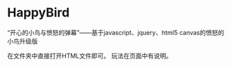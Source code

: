 # HappyBird
“开心的小鸟与愤怒的弹幕”——基于javascript、jquery、html5 canvas的愤怒的小鸟升级版

在文件夹中直接打开HTML文件即可。
玩法在页面中有说明。
